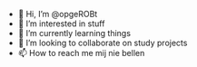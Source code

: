 - 👋 Hi, I’m @opgeROBt
- 👀 I’m interested in stuff
- 🌱 I’m currently learning things
- 💞️ I’m looking to collaborate on study projects 
- 📫 How to reach me mij nie bellen

<!---
opgeROBt/opgeROBt is a ✨ special ✨ repository because its `README.md` (this file) appears on your GitHub profile.
You can click the Preview link to take a look at your changes.
--->
